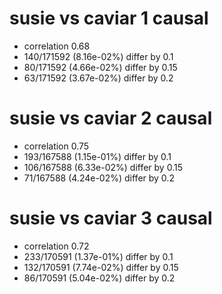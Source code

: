# susie vs caviar  1 causal

- correlation 0.68
- 140/171592 (8.16e-02%) differ by 0.1
- 80/171592 (4.66e-02%) differ by 0.15
- 63/171592 (3.67e-02%) differ by 0.2


# susie vs caviar  2 causal

- correlation 0.75
- 193/167588 (1.15e-01%) differ by 0.1
- 106/167588 (6.33e-02%) differ by 0.15
- 71/167588 (4.24e-02%) differ by 0.2


# susie vs caviar  3 causal

- correlation 0.72
- 233/170591 (1.37e-01%) differ by 0.1
- 132/170591 (7.74e-02%) differ by 0.15
- 86/170591 (5.04e-02%) differ by 0.2


